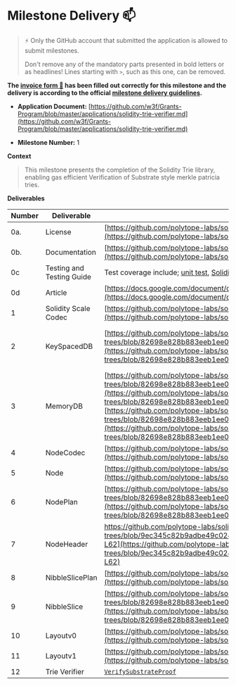 # Milestone Delivery :mailbox:

> ⚡ Only the GitHub account that submitted the application is allowed to submit milestones.
>
> Don't remove any of the mandatory parts presented in bold letters or as headlines! Lines starting with `>`, such as this one, can be removed.

**The [invoice form :pencil:](https://docs.google.com/forms/d/e/1FAIpQLSfmNYaoCgrxyhzgoKQ0ynQvnNRoTmgApz9NrMp-hd8mhIiO0A/viewform) has been filled out correctly for this milestone and the delivery is according to the official [milestone delivery guidelines](https://github.com/w3f/Grants-Program/blob/master/docs/Support%20Docs/milestone-deliverables-guidelines.md).**

- **Application Document:** [https://github.com/w3f/Grants-Program/blob/master/applications/solidity-trie-verifier.md](https://github.com/w3f/Grants-Program/blob/master/applications/solidity-trie-verifier.md)

- **Milestone Number:** 1

**Context**

> This milestone presents the completion of the Solidity Trie library, enabling gas efficient Verification of Substrate style merkle patricia tries.

**Deliverables**

| Number | Deliverable               | Link                                                                                                                                                                                                                                                                                                                                                                                                                                                                                                                           | Notes                                                                                                                                                                                                                                                                                                                                                                                                                                                                                                                                                                                                                                                         |
| ------ | ------------------------- | ------------------------------------------------------------------------------------------------------------------------------------------------------------------------------------------------------------------------------------------------------------------------------------------------------------------------------------------------------------------------------------------------------------------------------------------------------------------------------------------------------------------------------ | ------------------------------------------------------------------------------------------------------------------------------------------------------------------------------------------------------------------------------------------------------------------------------------------------------------------------------------------------------------------------------------------------------------------------------------------------------------------------------------------------------------------------------------------------------------------------------------------------------------------------------------------------------------- |
| 0a.    | License                   | [https://github.com/polytope-labs/solidity-merkle-trees/blob/merkle-patricia-trie/LICENSE](https://github.com/polytope-labs/solidity-merkle-trees/blob/main/LICENSE)                                                                                                                                                                                                                                                                                                                                                           | Apache 2.0                                                                                                                                                                                                                                                                                                                                                                                                                                                                                                                                                                                                                                                    |
| 0b.    | Documentation             | [https://github.com/polytope-labs/solidity-merkle-trees#merkle-patricia-trie](https://github.com/polytope-labs/solidity-merkle-trees#merkle-patricia-trie)                                                                                                                                                                                                                                                                                                                                                                     |                                                                                                                                                                                                                                                                                                                                                                                                                                                                                                                                                                                                                                                               |
| 0c     | Testing and Testing Guide | Test coverage include; [unit test](https://github.com/polytope-labs/solidity-merkle-trees/blob/main/forge/src/merkle_patricia.rs), [Solidity](https://github.com/polytope-labs/solidity-merkle-trees/blob/main/test/MerklePatricia.t.sol) and [Fuzz Test](https://github.com/polytope-labs/solidity-merkle-trees/blob/main/forge/fuzz/src/lib.rs)                                                                                                                                                                              |                                                                                                                                                                                                                                                                                                                                                                                                                                                                                                                                                                                                                                                               |
| 0d     | Article                   | [https://docs.google.com/document/d/1ZWzVbbYk4Yal4t_cBmoyPfDjSmS8egV9nnrOJq7DOII/edit](https://docs.google.com/document/d/1ZWzVbbYk4Yal4t_cBmoyPfDjSmS8egV9nnrOJq7DOII/edit)                                                                                                                                                                                                                                                                                                                                                   |                                                                                                                                                                                                                                                                                                                                                                                                                                                                                                                                                                                                                                                               |
| 1      | Solidity Scale Codec      | [https://github.com/polytope-labs/solidity-merkle-trees/blob/main/src/trie/substrate/ScaleCodec.sol](https://github.com/polytope-labs/solidity-merkle-trees/blob/main/src/trie/substrate/ScaleCodec.sol)                                                                                                                                                                                                                                                                                                                       | This includes functionality to decode the [`Nodekind`](https://github.com/polytope-labs/solidity-merkle-trees/blob/82698e828b883eeb1ee0f658956c0c0ad26f5f49/src/trie/Node.sol#L9) enums using [`decodeNodeKind`](https://github.com/polytope-labs/solidity-merkle-trees/blob/82698e828b883eeb1ee0f658956c0c0ad26f5f49/src/trie/substrate/SubstrateTrieDB.sol#L25), the [`ByteSlice`](https://github.com/polytope-labs/solidity-merkle-trees/blob/82698e828b883eeb1ee0f658956c0c0ad26f5f49/src/trie/Bytes.sol#L7) can be utilized for decoding `Vec<Vec<u8>>` as earlier [discussed](https://github.com/w3f/Grants-Program/pull/1481#issuecomment-1409013021). |
| 2      | KeySpacedDB               | [https://github.com/polytope-labs/solidity-merkle-trees/blob/82698e828b883eeb1ee0f658956c0c0ad26f5f49/src/MerklePatricia.sol#L99](https://github.com/polytope-labs/solidity-merkle-trees/blob/82698e828b883eeb1ee0f658956c0c0ad26f5f49/src/MerklePatricia.sol#L99)                                                                                                                                                                                                                                                             | Optimized as [https://github.com/polytope-labs/solidity-merkle-trees/blob/82698e828b883eeb1ee0f658956c0c0ad26f5f49/src/MerklePatricia.sol#L106](https://github.com/polytope-labs/solidity-merkle-trees/blob/82698e828b883eeb1ee0f658956c0c0ad26f5f49/src/MerklePatricia.sol#L106) in `ReadChildProofCheck`                                                                                                                                                                                                                                                                                                                                                    |
| 3      | MemoryDB                  | [https://github.com/polytope-labs/solidity-merkle-trees/blob/82698e828b883eeb1ee0f658956c0c0ad26f5f49/src/MerklePatricia.sol#L37](https://github.com/polytope-labs/solidity-merkle-trees/blob/82698e828b883eeb1ee0f658956c0c0ad26f5f49/src/MerklePatricia.sol#L37), [https://github.com/polytope-labs/solidity-merkle-trees/blob/82698e828b883eeb1ee0f658956c0c0ad26f5f49/src/trie/TrieDB.sol#L8](https://github.com/polytope-labs/solidity-merkle-trees/blob/82698e828b883eeb1ee0f658956c0c0ad26f5f49/src/trie/TrieDB.sol#L8) | We have replaced the MemoryDB which would have been a hashmap with an in-memory array because it is much cheaper to lookup items in an in-memory array as compared to using a mapping. Solidity does not support in-memory mappings, and they can only be created in storage. With this change, we have successfully reduced the storage costs and improved the overall efficiency.                                                                                                                                                                                                                                                                           |
| 4      | NodeCodec                 | [https://github.com/polytope-labs/solidity-merkle-trees/blob/main/src/trie/substrate/SubstrateTrieDB.sol](https://github.com/polytope-labs/solidity-merkle-trees/blob/main/src/trie/substrate/SubstrateTrieDB.sol)                                                                                                                                                                                                                                                                                                             |                                                                                                                                                                                                                                                                                                                                                                                                                                                                                                                                                                                                                                                               |
| 5      | Node                      | [https://github.com/polytope-labs/solidity-merkle-trees/blob/main/src/trie/Node.sol#L9](https://github.com/polytope-labs/solidity-merkle-trees/blob/main/src/trie/Node.sol#L9)                                                                                                                                                                                                                                                                                                                                                 |                                                                                                                                                                                                                                                                                                                                                                                                                                                                                                                                                                                                                                                               |
| 6      | NodePlan                  | [https://github.com/polytope-labs/solidity-merkle-trees/blob/82698e828b883eeb1ee0f658956c0c0ad26f5f49/src/trie/Node.sol#L26](https://github.com/polytope-labs/solidity-merkle-trees/blob/82698e828b883eeb1ee0f658956c0c0ad26f5f49/src/trie/Node.sol#L26)                                                                                                                                                                                                                                                                       |                                                                                                                                                                                                                                                                                                                                                                                                                                                                                                                                                                                                                                                               |
| 7      | NodeHeader                | https://github.com/polytope-labs/solidity-merkle-trees/blob/9ec345c82b9adbe49c024a29588e5ac631976639/src/trie/substrate/SubstrateTrieDB.sol#L26-L62](https://github.com/polytope-labs/solidity-merkle-trees/blob/9ec345c82b9adbe49c024a29588e5ac631976639/src/trie/substrate/SubstrateTrieDB.sol#L26-L62)                                                                                                                                                                                                                      |                                                                                                                                                                                                                                                                                                                                                                                                                                                                                                                                                                                                                                                               |
| 8      | NibbleSlicePlan           | [https://github.com/polytope-labs/solidity-merkle-trees/blob/main/src/trie/NibbleSlice.sol#L10](https://github.com/polytope-labs/solidity-merkle-trees/blob/main/src/trie/NibbleSlice.sol#L10)                                                                                                                                                                                                                                                                                                                                 |                                                                                                                                                                                                                                                                                                                                                                                                                                                                                                                                                                                                                                                               |
| 9      | NibbleSlice               | [https://github.com/polytope-labs/solidity-merkle-trees/blob/82698e828b883eeb1ee0f658956c0c0ad26f5f49/src/trie/NibbleSlice.sol#L5](https://github.com/polytope-labs/solidity-merkle-trees/blob/82698e828b883eeb1ee0f658956c0c0ad26f5f49/src/trie/NibbleSlice.sol#L5)                                                                                                                                                                                                                                                           |                                                                                                                                                                                                                                                                                                                                                                                                                                                                                                                                                                                                                                                               |
| 10     | Layoutv0                  | [https://github.com/polytope-labs/solidity-merkle-trees/blob/main/src/trie/substrate/SubstrateTrieDB.sol](https://github.com/polytope-labs/solidity-merkle-trees/blob/main/src/trie/substrate/SubstrateTrieDB.sol)                                                                                                                                                                                                                                                                                                             |                                                                                                                                                                                                                                                                                                                                                                                                                                                                                                                                                                                                                                                               |
| 11     | Layoutv1                  | [https://github.com/polytope-labs/solidity-merkle-trees/blob/main/src/trie/substrate/SubstrateTrieDB.sol](https://github.com/polytope-labs/solidity-merkle-trees/blob/main/src/trie/substrate/SubstrateTrieDB.sol)                                                                                                                                                                                                                                                                                                             |                                                                                                                                                                                                                                                                                                                                                                                                                                                                                                                                                                                                                                                               |
| 12     | Trie Verifier             | [`VerifySubstrateProof`](https://github.com/polytope-labs/solidity-merkle-trees/blob/82698e828b883eeb1ee0f658956c0c0ad26f5f49/src/MerklePatricia.sol#L31)                                                                                                                                                                                                                                                                                                                                                                      |                                                                                                                                                                                                                                                                                                                                                                                                                                                                                                                                                                                                                                                               |
